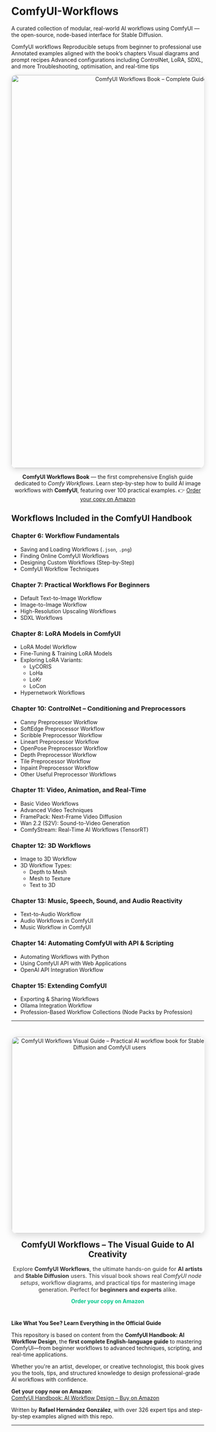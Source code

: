 # ComfyUI-Workflows
A curated collection of modular, real-world AI workflows using ComfyUI — the open-source, node-based interface for Stable Diffusion.


ComfyUI workflows
Reproducible setups from beginner to professional use
Annotated examples aligned with the book’s chapters
Visual diagrams and prompt recipes
Advanced configurations including ControlNet, LoRA, SDXL, and more
Troubleshooting, optimisation, and real-time tips

<div style="text-align:center;">
  <a href="https://www.amazon.com/dp/YOUR-ASIN" title="Buy the ComfyUI Workflows Book on Amazon">
    <img src="https://github.com/user-attachments/assets/7e5d0a30-bcf3-411e-aa45-c799311132e8"
         alt="ComfyUI Workflows Book – Complete Guide to Comfy Workflows for Stable Diffusion users"
         title="ComfyUI Workflows Book – Learn and Buy on Amazon"
         width="1024" height="1024"
         style="border-radius:12px; box-shadow:0 4px 15px rgba(0,0,0,0.15); max-width:100%; height:auto;">
  </a>
  <p>
    <strong>ComfyUI Workflows Book</strong> — the first comprehensive English guide dedicated to <em>Comfy Workflows</em>.  
    Learn step-by-step how to build AI image workflows with <strong>ComfyUI</strong>, featuring over 100 practical examples.  
    👉 <a href="https://www.amazon.com/dp/YOUR-ASIN" target="_blank" rel="noopener">Order your copy on Amazon</a>
  </p>
</div>

##  Workflows Included in the ComfyUI Handbook

###  Chapter 6: Workflow Fundamentals
- Saving and Loading Workflows (`.json`, `.png`)
- Finding Online ComfyUI Workflows
- Designing Custom Workflows (Step-by-Step)
- ComfyUI Workflow Techniques

###  Chapter 7: Practical Workflows For Beginners
- Default Text-to-Image Workflow
- Image-to-Image Workflow
- High-Resolution Upscaling Workflows
- SDXL Workflows

###  Chapter 8: LoRA Models in ComfyUI
- LoRA Model Workflow
- Fine-Tuning & Training LoRA Models
- Exploring LoRA Variants:
  - LyCORIS
  - LoHa
  - LoKr
  - LoCon
- Hypernetwork Workflows

###  Chapter 10: ControlNet – Conditioning and Preprocessors
- Canny Preprocessor Workflow
- SoftEdge Preprocessor Workflow
- Scribble Preprocessor Workflow
- Lineart Preprocessor Workflow
- OpenPose Preprocessor Workflow
- Depth Preprocessor Workflow
- Tile Preprocessor Workflow
- Inpaint Preprocessor Workflow
- Other Useful Preprocessor Workflows

###  Chapter 11: Video, Animation, and Real-Time
- Basic Video Workflows
- Advanced Video Techniques
- FramePack: Next-Frame Video Diffusion
- Wan 2.2 (S2V): Sound-to-Video Generation
- ComfyStream: Real-Time AI Workflows (TensorRT)

###  Chapter 12: 3D Workflows
- Image to 3D Workflow
- 3D Workflow Types:
  - Depth to Mesh
  - Mesh to Texture
  - Text to 3D

###  Chapter 13: Music, Speech, Sound, and Audio Reactivity
- Text-to-Audio Workflow
- Audio Workflows in ComfyUI
- Music Workflow in ComfyUI

###  Chapter 14: Automating ComfyUI with API & Scripting
- Automating Workflows with Python
- Using ComfyUI API with Web Applications
- OpenAI API Integration Workflow

###  Chapter 15: Extending ComfyUI
- Exporting & Sharing Workflows
- Ollama Integration Workflow
- Profession-Based Workflow Collections (Node Packs by Profession)


---

<!--  START: ComfyUI Workflows Book Promo Image Block -->
<section id="comfyui-workflows-visual-guide" style="text-align:center; margin: 40px 0;">
  <a href="https://www.amazon.com/dp/YOUR-ASIN" 
     title="Buy the ComfyUI Workflows Book – Learn AI workflow design step by step">
    <img src="https://github.com/user-attachments/assets/681e3baa-f4bb-468b-ac21-d5a9f47b7d70"
         alt="ComfyUI Workflows Visual Guide – Practical AI workflow book for Stable Diffusion and ComfyUI users"
         title="ComfyUI Workflows Visual Guide – Buy on Amazon"
         width="512" height="512"
         style="border-radius:14px; box-shadow:0 5px 18px rgba(0,0,0,0.15); max-width:100%; height:auto; border:1px solid #eee;">
  </a>

  <h2 style="margin-top:16px;">ComfyUI Workflows – The Visual Guide to AI Creativity</h2>
  <p style="font-size:1.05em; max-width:800px; margin:auto; color:#333;">
    Explore <strong>ComfyUI Workflows</strong>, the ultimate hands-on guide for <strong>AI artists</strong> and <strong>Stable Diffusion</strong> users.  
    This visual book shows real <em>ComfyUI node setups</em>, workflow diagrams, and practical tips for mastering image generation.  
    Perfect for <strong>beginners and experts</strong> alike.
  </p>

  <p style="margin-top:12px;">
     <a href="https://www.amazon.com/dp/YOUR-ASIN" 
          target="_blank" 
          rel="noopener" 
          style="font-weight:bold; color:#00c88c; text-decoration:none;">
       Order your copy on Amazon
    </a>
  </p>
</section>
<!--  END: ComfyUI Workflows Book Promo Image Block -->


 **Like What You See? Learn Everything in the Official Guide**

This repository is based on content from the **ComfyUI Handbook: AI Workflow Design**, the **first complete English-language guide** to mastering ComfyUI—from beginner workflows to advanced techniques, scripting, and real-time applications.

Whether you're an artist, developer, or creative technologist, this book gives you the tools, tips, and structured knowledge to design professional-grade AI workflows with confidence.

**Get your copy now on Amazon**:  
[ ComfyUI Handbook: AI Workflow Design – Buy on Amazon](https://a.co/d/eockxat)

Written by **Rafael Hernández González**, with over 326 expert tips and step-by-step examples aligned with this repo.

---


